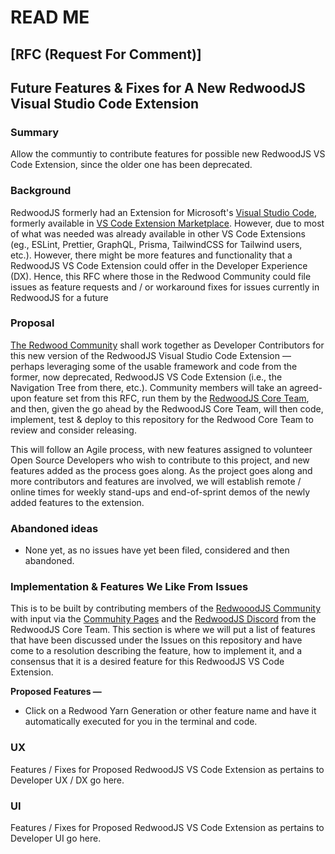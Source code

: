# READ ME

## [RFC (Request For Comment)]

## Future Features &amp; Fixes for A New RedwoodJS Visual Studio Code Extension

### Summary

Allow the communtiy to contribute features for possible new RedwoodJS VS Code Extension, since the older one has been deprecated.

### Background

RedwoodJS formerly had an Extension for Microsoft's [Visual Studio Code](https://code.visualstudio.com/), formerly available in [VS Code Extension Marketplace](https://marketplace.visualstudio.com/VSCode). However, due to most of what was needed was already available in other VS Code Extensions (eg., ESLint, Prettier, GraphQL, Prisma, TailwindCSS for Tailwind users, etc.). However, there might be more features and functionality that a RedwoodJS VS Code Extension could offer in the Developer Experience (DX). Hence, this RFC where those in the Redwood Community could file issues as feature requests and / or workaround fixes for issues currently in RedwoodJS for a future

### Proposal

[The Redwood Community](https://community.redwoodjs.com/t/welcome-to-the-redwoodjs-community/) shall work together as Developer Contributors for this new version of the RedwoodJS Visual Studio Code Extension — perhaps leveraging some of the usable framework and code from the former, now deprecated, RedwoodJS VS Code Extension (i.e., the Navigation Tree from there, etc.). Community members will take an agreed-upon feature set from this RFC, run them by the [RedwoodJS Core Team](https://github.com/redwoodjs/redwood/blob/main/README.md#core-team-lead-maintainers-and-community-leads), and then, given the go ahead by the RedwoodJS Core Team, will then code, implement, test &amp; deploy to this repository for the Redwood Core Team to review and consider releasing.

This will follow an Agile process, with new features assigned to volunteer Open Source Developers who wish to contribute to this project, and new features added as the process goes along. As the project goes along and more contributors and features are involved, we will establish remote / online times for weekly stand-ups and end-of-sprint demos of the newly added features to the extension.

### Abandoned ideas

- None yet, as no issues have yet been filed, considered and then abandoned.

### Implementation &amp; Features We Like From Issues

This is to be built by contributing members of the [RedwooodJS Community](https://community.redwoodjs.com/t/welcome-to-the-redwoodjs-community/) with input via the [Commuhity Pages](https://community.redwoodjs.com/t/welcome-to-the-redwoodjs-community/) and the [RedwoodJS Discord](https://discord.gg/PMACdytf) from the RedwoodJS Core Team. This section is where we will put a list of features that have been discussed under the Issues on this repository and have come to a resolution describing the feature, how to implement it, and a consensus that it is a desired feature for this RedwoodJS VS Code Extension.

**Proposed Features —**

- Click on a Redwood Yarn Generation or other feature name and have it automatically executed for you in the terminal and code.

### UX

Features / Fixes for Proposed RedwoodJS VS Code Extension as pertains to Developer UX / DX go here.

### UI

Features / Fixes for Proposed RedwoodJS VS Code Extension as pertains to Developer UI go here.
